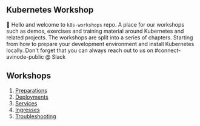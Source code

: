 Kubernetes Workshop
---
👋 Hello and welcome to `k8s-workshops` repo. A place for our workshops such as demos, exercises and training material around Kubernetes and related projects. The workshops are split into a series of chapters. Starting from how to prepare your development environment and install Kubernetes locally. Don't forget that you can always reach out to us on #connect-avinode-public @ Slack

## Workshops
1. [Preparations](/workshops/preparations/README.md)
2. [Deployments](/workshops/deployments/README.md)
3. [Services](/workshops/services/README.md)
4. [Ingresses](/workshops/ingresses/README.md)
5. [Troubleshooting](/workshops/troubleshooting/README.md)